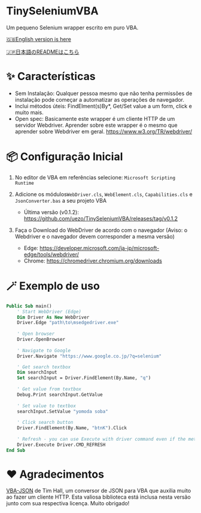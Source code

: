 # TinySeleniumVBA

Um pequeno Selenium wrapper escrito em puro VBA.

[🇬🇧English version is here](https://github.com/uezo/TinySeleniumVBA/blob/main/README.md)

[🇯🇵日本語のREADMEはこちら](https://github.com/uezo/TinySeleniumVBA/blob/main/README.ja.md)

# ✨ Características

- Sem Instalação: Qualquer pessoa mesmo que não tenha permissões de instalação pode começar a automatizar as operações de navegador.
- Inclui métodos úteis: FindElment(s)By*, Get/Set value a um form, click e muito mais.
- Open spec: Basicamente este wrapper é um cliente HTTP de um servidor Webdriver. Aprender sobre este wrapper é o mesmo que aprender sobre Webdriver em geral.
https://www.w3.org/TR/webdriver/


# 📦 Configuração Inicial

1. No editor de VBA em referências selecione: `Microsoft Scripting Runtime`

1. Adicione os módulos`WebDriver.cls`, `WebElement.cls`, `Capabilities.cls` e `JsonConverter.bas` a seu projeto VBA
    - Última versão (v0.1.2): https://github.com/uezo/TinySeleniumVBA/releases/tag/v0.1.2

1. Faça o Download do WebDriver de acordo com o navegador (Aviso: o Webdriver e o navegador devem corresponder a mesma versão)
    - Edge: https://developer.microsoft.com/ja-jp/microsoft-edge/tools/webdriver/
    - Chrome: https://chromedriver.chromium.org/downloads

# 🪄 Exemplo de uso

```vb
Public Sub main()
    ' Start WebDriver (Edge)
    Dim Driver As New WebDriver
    Driver.Edge "path\to\msedgedriver.exe"
    
    ' Open browser
    Driver.OpenBrowser
    
    ' Navigate to Google
    Driver.Navigate "https://www.google.co.jp/?q=selenium"

    ' Get search textbox
    Dim searchInput
    Set searchInput = Driver.FindElement(By.Name, "q")
    
    ' Get value from textbox
    Debug.Print searchInput.GetValue
    
    ' Set value to textbox
    searchInput.SetValue "yomoda soba"
    
    ' Click search button
    Driver.FindElement(By.Name, "btnK").Click
    
    ' Refresh - you can use Execute with driver command even if the method is not provided
    Driver.Execute Driver.CMD_REFRESH
End Sub
```

# ❤️ Agradecimentos

[VBA-JSON](https://github.com/VBA-tools/VBA-JSON) de Tim Hall, um conversor de JSON para VBA que auxilia muito ao fazer um cliente HTTP. Esta valiosa biblioteca está inclusa nesta versão junto com sua respectiva licença. Muito obrigado!
